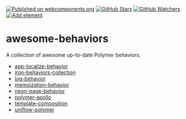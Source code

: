 [![Published on webcomponents.org][webcomponents-image]][webcomponents-url]
[![GitHub Stars][github-stars-image]][github-stars-url]
[![GitHub Watchers][github-watchers-image]][github-watchers-url]
[![Add element][github-image]][github-url]

# awesome-behaviors

A collection of awesome up-to-date Polymer behaviors.

- [app-localize-behavior](/PolymerElements/app-localize-behavior)
- [iron-behaviors-collection](/PolymerElements/iron-behaviors-collection)
- [log-behavior](/pwasem/log-behavior)
- [memoization-behavior](/shawncplus/memoization-behavior)
- [neon-page-behavior](/vguillou/neon-page-behavior)
- [polymer-apollo](/aruntk/polymer-apollo)
- [template-composition](/PolymerLabs/template-composition)
- [uniflow-polymer](/google/uniflow-polymer)


[github-image]: https://img.shields.io/badge/github-add%20behavior-lightgrey.svg
[github-url]: https://github.com/StartPolymer/awesome-behaviors/issues/new?title=Add%20behavior%20&labels=User%20reports

[github-stars-image]: https://img.shields.io/github/stars/StartPolymer/awesome-behaviors.svg?label=github%20stars
[github-stars-url]: https://github.com/StartPolymer/awesome-behaviors

[github-watchers-image]: https://img.shields.io/github/watchers/StartPolymer/awesome-behaviors.svg?label=github%20watchers
[github-watchers-url]: https://github.com/StartPolymer/awesome-behaviors

[webcomponents-image]: https://img.shields.io/badge/webcomponents.org-published-blue.svg
[webcomponents-url]: https://webcomponents.org/collection/StartPolymer/awesome-behaviors
